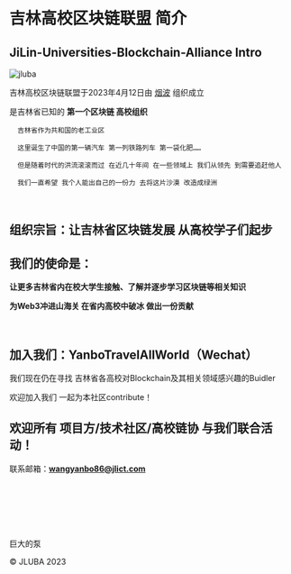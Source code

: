 # 吉林高校区块链联盟 简介
## JiLin-Universities-Blockchain-Alliance Intro

![jluba](https://user-images.githubusercontent.com/76860915/233099995-e50cf52d-b9ce-43a3-87a7-f752b7c1e3ed.png)

吉林高校区块链联盟于2023年4月12日由 [烟波](https://github.com/yanboishere) 组织成立 

是吉林省已知的 **第一个区块链 高校组织**

      吉林省作为共和国的老工业区 

      这里诞生了中国的第一辆汽车 第一列铁路列车 第一袋化肥……

      但是随着时代的洪流滚滚而过 在近几十年间 在一些领域上 我们从领先 到需要追赶他人 

      我们一直希望 我个人能出自己的一份力 去将这片沙漠 改造成绿洲 
      

<br>

## 组织宗旨：让吉林省区块链发展 从高校学子们起步

## 我们的使命是：

**让更多吉林省内在校大学生接触、了解并逐步学习区块链等相关知识**

**为Web3冲进山海关 在省内高校中破冰 做出一份贡献**

<br>

## 加入我们：YanboTravelAllWorld（Wechat）

我们现在仍在寻找 吉林省各高校对Blockchain及其相关领域感兴趣的Buidler 

欢迎加入我们 一起为本社区contribute！

## 欢迎所有 项目方/技术社区/高校链协 与我们联合活动！

联系邮箱：**wangyanbo86@jlict.com**

<br>
<br>
<br>
<br>
<br>

巨大的泵

©️ JLUBA 2023 








